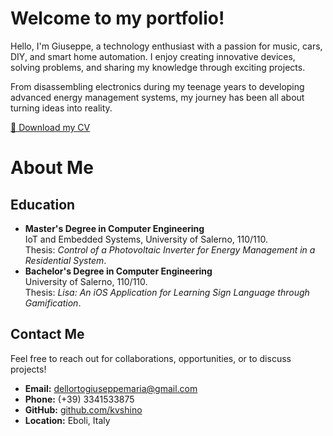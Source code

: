 # Welcome to my portfolio!
Hello, I'm Giuseppe, a technology enthusiast with a passion for music, cars, DIY, and smart home automation. I enjoy creating innovative devices, solving problems, and sharing my knowledge through exciting projects.

From disassembling electronics during my teenage years to developing advanced energy management systems, my journey has been all about turning ideas into reality.

[📄 Download my CV](docs/cvdellorto.pdf)

# About Me

## Education
- **Master's Degree in Computer Engineering**  
  IoT and Embedded Systems, University of Salerno, 110/110.  
  Thesis: *Control of a Photovoltaic Inverter for Energy Management in a Residential System*.  
- **Bachelor's Degree in Computer Engineering**  
  University of Salerno, 110/110.  
  Thesis: *Lisa: An iOS Application for Learning Sign Language through Gamification*.  

## Contact Me

Feel free to reach out for collaborations, opportunities, or to discuss projects!

- **Email:** [dellortogiuseppemaria@gmail.com](mailto:dellortogiuseppemaria@gmail.com)
- **Phone:** (+39) 3341533875
- **GitHub:** [github.com/kvshino](https://github.com/kvshino)
- **Location:** Eboli, Italy
